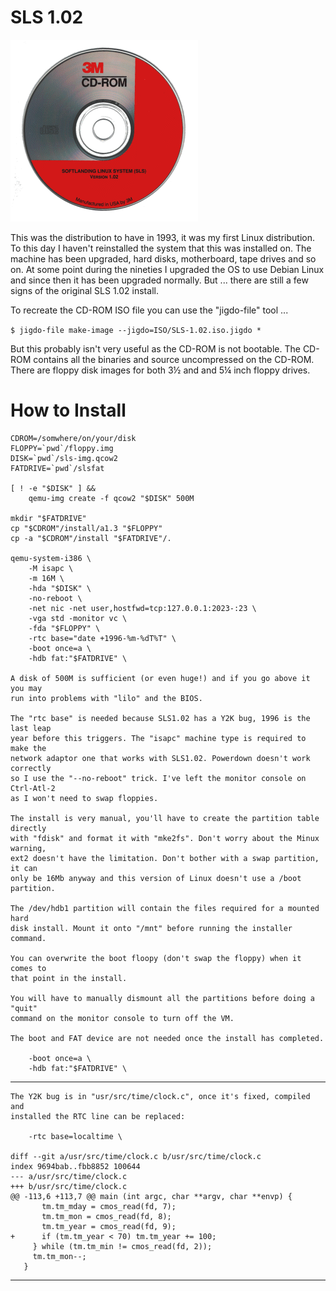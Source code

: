 SLS 1.02
========

![SLS 1.02](ISO/sls-1.02.png)

This was the distribution to have in 1993, it was my first Linux
distribution. To this day I haven't reinstalled the system that this was
installed on. The machine has been upgraded, hard disks, motherboard,
tape drives and so on. At some point during the nineties I upgraded the
OS to use Debian Linux and since then it has been upgraded normally. But
... there are still a few signs of the original SLS 1.02 install.

To recreate the CD-ROM ISO file you can use the "jigdo-file" tool ...

`$ jigdo-file make-image --jigdo=ISO/SLS-1.02.iso.jigdo *`

But this probably isn't very useful as the CD-ROM is not bootable.
The CD-ROM contains all the binaries and source uncompressed on the CD-ROM.
There are floppy disk images for both 3½ and and 5¼ inch floppy drives.

How to Install
==============

    CDROM=/somwhere/on/your/disk
    FLOPPY=`pwd`/floppy.img
    DISK=`pwd`/sls-img.qcow2
    FATDRIVE=`pwd`/slsfat

    [ ! -e "$DISK" ] &&
        qemu-img create -f qcow2 "$DISK" 500M

    mkdir "$FATDRIVE"
    cp "$CDROM"/install/a1.3 "$FLOPPY"
    cp -a "$CDROM"/install "$FATDRIVE"/.

    qemu-system-i386 \
        -M isapc \
        -m 16M \
        -hda "$DISK" \
        -no-reboot \
        -net nic -net user,hostfwd=tcp:127.0.0.1:2023-:23 \
        -vga std -monitor vc \
        -fda "$FLOPPY" \
        -rtc base="date +1996-%m-%dT%T" \
        -boot once=a \
        -hdb fat:"$FATDRIVE" \

    A disk of 500M is sufficient (or even huge!) and if you go above it you may
    run into problems with "lilo" and the BIOS.

    The "rtc base" is needed because SLS1.02 has a Y2K bug, 1996 is the last leap
    year before this triggers. The "isapc" machine type is required to make the
    network adaptor one that works with SLS1.02. Powerdown doesn't work correctly
    so I use the "--no-reboot" trick. I've left the monitor console on Ctrl-Atl-2
    as I won't need to swap floppies.

    The install is very manual, you'll have to create the partition table directly
    with "fdisk" and format it with "mke2fs". Don't worry about the Minux warning,
    ext2 doesn't have the limitation. Don't bother with a swap partition, it can
    only be 16Mb anyway and this version of Linux doesn't use a /boot partition.

    The /dev/hdb1 partition will contain the files required for a mounted hard
    disk install. Mount it onto "/mnt" before running the installer command.

    You can overwrite the boot floopy (don't swap the floppy) when it comes to
    that point in the install.

    You will have to manually dismount all the partitions before doing a "quit"
    command on the monitor console to turn off the VM.

    The boot and FAT device are not needed once the install has completed.

        -boot once=a \
        -hdb fat:"$FATDRIVE" \

  ----------------------------------------------------------------------------

    The Y2K bug is in "usr/src/time/clock.c", once it's fixed, compiled and
    installed the RTC line can be replaced:

        -rtc base=localtime \

    diff --git a/usr/src/time/clock.c b/usr/src/time/clock.c
    index 9694bab..fbb8852 100644
    --- a/usr/src/time/clock.c
    +++ b/usr/src/time/clock.c
    @@ -113,6 +113,7 @@ main (int argc, char **argv, char **envp) {
           tm.tm_mday = cmos_read(fd, 7);
           tm.tm_mon = cmos_read(fd, 8);
           tm.tm_year = cmos_read(fd, 9);
    +      if (tm.tm_year < 70) tm.tm_year += 100;
         } while (tm.tm_min != cmos_read(fd, 2));
         tm.tm_mon--;
       }

  ----------------------------------------------------------------------------
